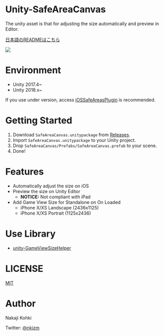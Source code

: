 # Unity-SafeAreaCanvas

The unity asset is that for adjusting the size automatically and preview in Editor.

[日本語のREADMEはこちら](README.ja.md)

![](https://github.com/nkjzm/Unity-SafeAreaCanvas/blob/master/Docs/sample.gif)

# Environment

- Unity 2017.4~
- Unity 2018.x~

If you use under version, access [iOSSafeAreasPlugin](https://bitbucket.org/p12tic/iossafeareasplugin/src) is recommended.

# Getting Started

1. Download `SafeAreaCanvas.unitypackage` from [Releases](https://github.com/nkjzm/Unity-SafeAreaCanvas/releases).
1. Import `SafeAreaCanvas.unitypackage` to your Unity project.
1. Drop `SafeAreaCanvas/Prefabs/SafeAreaCanvas.prefab` to your scene.
1. Done!

# Features

- Automatically adjust the size on iOS
- Preview the size on Unity Editor
  - **NOTICE:** Not compliant with iPad
- Add Game View Size for Standalone on On Loaded
  - iPhone X/XS Landscape (2436x1125)
  - iPhone X/XS Portrait (1125x2436)

# Use Library

- [unity-GameViewSizeHelper](https://github.com/anchan828/unity-GameViewSizeHelper)

# LICENSE

[MIT](https://github.com/nkjzm/Unity-SafeAreaCanvas/blob/master/LICENSE)

# Author

Nakaji Kohki

Twitter: [@nkjzm](https://twitter.com/nkjzm)
